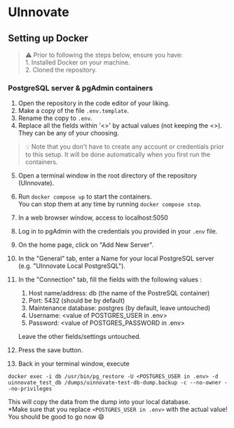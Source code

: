 # UInnovate

## Setting up Docker
> :warning: Prior to following the steps below, ensure you have: <br/> 1. Installed Docker on your machine. 
<br/> 2. Cloned the repository.
### PostgreSQL server & pgAdmin containers 

1. Open the repository in the code editor of your liking.
2. Make a copy of the file `.env.template`.
3. Rename the copy to `.env`.
4. Replace all the fields within '<>' by actual values (not keeping the <>). They can be any of your choosing.
> :bulb: Note that you don't have to create any account or credentials prior to this setup. It will be done automatically when you first run the containers.

5. Open a terminal window in the root directory of the repository (UInnovate).
6. Run `docker compose up` to start the containers.  
You can stop them at any time by running `docker compose stop`.

7. In a web browser window, access to localhost:5050
8. Log in to pgAdmin with the credentials you provided in your `.env` file.
9. On the home page, click on "Add New Server".
10. In the "General" tab, enter a Name for your local PostgreSQL server (e.g. "UInnovate Local PostgreSQL").
11. In the "Connection" tab, fill the fields with the following values :
    1.  Host name/address: db (the name of the PostreSQL container)
    2.  Port: 5432 (should be by default)
    3.  Maintenance database: postgres (by default, leave untouched)
	4. Username: \<value of POSTGRES_USER in .env>
	5. Password: \<value of POSTGRES_PASSWORD in .env> 

	Leave the other fields/settings untouched.
12. Press the save button. 
13. Back in your terminal window, execute 

```docker exec -i db /usr/bin/pg_restore -U <POSTGRES_USER in .env> -d uinnovate_test_db /dumps/uinnovate-test-db-dump.backup -c --no-owner --no-privileges```
    
This will copy the data from the dump into your local database.  
*Make sure that you replace `<POSTGRES_USER in .env>` with the actual value!  
You should be good to go now :smile: 